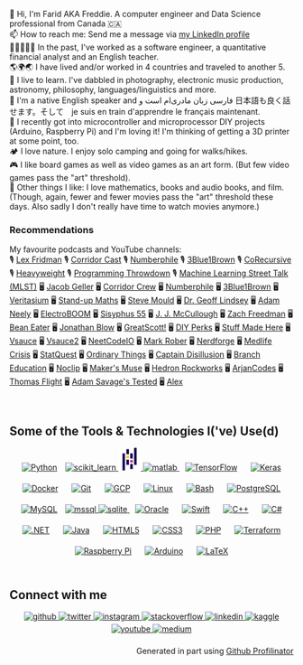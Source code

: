 👋 Hi, I'm Farid AKA Freddie. A computer engineer and Data Science professional from Canada 🇨🇦  
📫 How to reach me: Send me a message via [my LinkedIn profile](https://linkedin.com/in/faridt)  
👨‍💻🏦👨‍🏫 In the past, I've worked as a software engineer, a quantitative financial analyst and an English teacher.  
🌎🌍🌏 I have lived and/or worked in 4 countries and traveled to another 5.  
💭 I live to learn. I've dabbled in photography, electronic music production, astronomy, philosophy, languages/linguistics and more.  
💬 I'm a native English speaker and فارسی زبان مادری‌ام است و 日本語も良く話せます。そして　je suis en train d'apprendre le français maintenant.  
🤖 I recently got into microcontroller and microprocessor DIY projects (Arduino, Raspberry Pi) and I'm loving it! I'm thinking of getting a 3D printer at some point, too.  
🏕️ I love nature. I enjoy solo camping and going for walks/hikes.  
🎮 I like board games as well as video games as an art form. (But few video games pass the "art" threshold).  
💜 Other things I like: I love mathematics, books and audio books, and film. (Though, again, fewer and fewer movies pass the "art" threshold these days. Also sadly I don't really have time to watch movies anymore.)  

### Recommendations  
My favourite podcasts and YouTube channels:  
🎙️ [Lex Fridman](https://open.spotify.com/show/2MAi0BvDc6GTFvKFPXnkCL?si=bcb8e3c7f16b43c3)
🎙️ [Corridor Cast](https://open.spotify.com/show/3zrfNMZ59eblwQs0jWbG40?si=b8f0dd23bc1c450c)
🎙️ [Numberphile](https://open.spotify.com/show/585Fazg0GGNMIXnyCt5B56?si=79d6ec922a9c4ce1)
🎙️ [3Blue1Brown](https://open.spotify.com/show/74ZzyhJx8NL5OBmv2RWXnB?si=223add817fa747bc)
🎙️ [CoRecursive](https://open.spotify.com/show/6XU1MRwzCfAXD07YHbpjNv?si=a929a33a3cee4529)
🎙️ [Heavyweight](https://open.spotify.com/show/5c26B28vZMN8PG0Nppmn5G?si=f79de64cd4574950)
🎙️ [Programming Throwdown](https://open.spotify.com/show/274Z0vXSCYxddYGj2hLJ8r?si=77aae4705c514e3a)
🎙️ [Machine Learning Street Talk (MLST)](https://open.spotify.com/show/02e6PZeIOdpmBGT9THuzwR?si=f48fcc32768b4728) 🖥️ [Jacob Geller](https://www.youtube.com/@JacobGeller) 🖥️ [Corridor Crew](https://www.youtube.com/@CorridorCrew) 🖥️ [Numberphile](https://www.youtube.com/@numberphile) 🖥️ [3Blue1Brown](https://www.youtube.com/@3blue1brown) 🖥️ [Veritasium](https://www.youtube.com/@veritasium) 🖥️ [Stand-up Maths](https://www.youtube.com/@standupmaths) 🖥️ [Steve Mould](https://www.youtube.com/@SteveMould) 🖥️ [Dr. Geoff Lindsey](https://www.youtube.com/@DrGeoffLindsey) 🖥️ [Adam Neely](https://www.youtube.com/@AdamNeely) 🖥️ [ElectroBOOM](https://www.youtube.com/@ElectroBOOM) 🖥️ [Sisyphus 55](https://www.youtube.com/@Sisyphus55) 🖥️ [J. J. McCullough](https://www.youtube.com/@JJMcCullough) 🖥️ [Zach Freedman](https://www.youtube.com/@ZackFreedman) 🖥️ [Bean Eater](https://www.youtube.com/@BenEater) 🖥️ [Jonathan Blow](https://www.youtube.com/@jblow888) 🖥️ [GreatScott!](https://www.youtube.com/@greatscottlab) 🖥️ [DIY Perks](https://www.youtube.com/@DIYPerks) 🖥️ [Stuff Made Here](https://www.youtube.com/@StuffMadeHere) 🖥️ [Vsauce](https://www.youtube.com/@Vsauce) 🖥️ [Vsauce2](https://www.youtube.com/@Vsauce2) 🖥️ [NeetCodeIO](https://www.youtube.com/@NeetCodeIO) 🖥️ [Mark Rober](https://www.youtube.com/@MarkRober) 🖥️ [Nerdforge](https://www.youtube.com/@Nerdforge) 🖥️ [Medlife Crisis](https://www.youtube.com/@MedlifeCrisis) 🖥️ [StatQuest](https://www.youtube.com/@statquest) 🖥️ [Ordinary Things](https://www.youtube.com/@OrdinaryThings) 🖥️ [Captain Disillusion](https://www.youtube.com/@CaptainDisillusion) 🖥️ [Branch Education](https://www.youtube.com/@BranchEducation) 🖥️ [Noclip](https://www.youtube.com/@NoclipDocs) 🖥️ [Maker's Muse](https://www.youtube.com/@MakersMuse/videos) 🖥️ [Hedron Rockworks](https://www.youtube.com/@hedronrockworks) 🖥️ [ArjanCodes](https://www.youtube.com/@ArjanCodes) 🖥️ [Thomas Flight](https://www.youtube.com/@ThomasFlight/videos) 🖥️ [Adam Savage's Tested](https://www.youtube.com/@tested/videos) 🖥️ [Alex](https://www.youtube.com/@FrenchGuyCooking)  
  

<br/>  


## Some of the Tools & Technologies I('ve) Use(d)  
<div align="center">
  <a href="https://www.python.org/" target="_blank"><img style="margin: 10px" src="https://profilinator.rishav.dev/skills-assets/python-original.svg" alt="Python" height="50" /></a>
  <a href="https://scikit-learn.org/" target="_blank" rel="noreferrer"> <img src="https://upload.wikimedia.org/wikipedia/commons/0/05/Scikit_learn_logo_small.svg" alt="scikit_learn" width="40" height="40"/> </a>
  <a href="https://pandas.pydata.org/" target="_blank" rel="noreferrer"> <img src="https://raw.githubusercontent.com/devicons/devicon/2ae2a900d2f041da66e950e4d48052658d850630/icons/pandas/pandas-original.svg" alt="pandas" width="40" height="40"/> </a>
  <a href="https://www.mathworks.com/" target="_blank" rel="noreferrer"> <img src="https://upload.wikimedia.org/wikipedia/commons/2/21/Matlab_Logo.png" alt="matlab" width="40" height="40"/> </a>
  <a href="https://www.tensorflow.org/" target="_blank"><img style="margin: 10px" src="https://profilinator.rishav.dev/skills-assets/tensorflow-icon.svg" alt="TensorFlow" height="50" /></a>  
  <a href="https://keras.io/" target="_blank"><img style="margin: 10px" src="https://profilinator.rishav.dev/skills-assets/keras.png" alt="Keras" height="50" /></a>  
  <a href="https://www.docker.com/" target="_blank"><img style="margin: 10px" src="https://profilinator.rishav.dev/skills-assets/docker-original-wordmark.svg" alt="Docker" height="50" /></a>  
  <a href="https://github.com/" target="_blank"><img style="margin: 10px" src="https://profilinator.rishav.dev/skills-assets/git-scm-icon.svg" alt="Git" height="50" /></a>  
  <a href="https://cloud.google.com/" target="_blank"><img style="margin: 10px" src="https://profilinator.rishav.dev/skills-assets/google_cloud-icon.svg" alt="GCP" height="50" /></a>  
  <a href="https://www.linux.org/" target="_blank"><img style="margin: 10px" src="https://profilinator.rishav.dev/skills-assets/linux-original.svg" alt="Linux" height="50" /></a>  
  <a href="https://www.gnu.org/software/bash/" target="_blank"><img style="margin: 10px" src="https://profilinator.rishav.dev/skills-assets/gnu_bash-icon.svg" alt="Bash" height="50" /></a>  
  <a href="https://www.postgresql.org/" target="_blank"><img style="margin: 10px" src="https://profilinator.rishav.dev/skills-assets/postgresql-original-wordmark.svg" alt="PostgreSQL" height="50" /></a>  
  <a href="https://www.mysql.com/" target="_blank"><img style="margin: 10px" src="https://profilinator.rishav.dev/skills-assets/mysql-original-wordmark.svg" alt="MySQL" height="50" /></a>  
  <a href="https://www.microsoft.com/en-us/sql-server" target="_blank" rel="noreferrer"> <img src="https://www.svgrepo.com/show/303229/microsoft-sql-server-logo.svg" alt="mssql" width="40" height="40"/> </a>
  <a href="https://www.sqlite.org/" target="_blank" rel="noreferrer"> <img src="https://www.vectorlogo.zone/logos/sqlite/sqlite-icon.svg" alt="sqlite" width="40" height="40"/> </a>
  <a href="https://www.oracle.com/in/index.html" target="_blank"><img style="margin: 10px" src="https://profilinator.rishav.dev/skills-assets/oracle-original.svg" alt="Oracle" height="50" /></a>  
  <a href="https://developer.apple.com/swift/" target="_blank"><img style="margin: 10px" src="https://profilinator.rishav.dev/skills-assets/swift-original-wordmark.svg" alt="Swift" height="50" /></a>  
  <a href="https://www.cplusplus.com/" target="_blank"><img style="margin: 10px" src="https://profilinator.rishav.dev/skills-assets/cplusplus-original.svg" alt="C++" height="50" /></a>  
  <a href="https://docs.microsoft.com/en-us/dotnet/csharp/" target="_blank"><img style="margin: 10px" src="https://profilinator.rishav.dev/skills-assets/csharp-original.svg" alt="C#" height="50" /></a>  
  <a href="https://dotnet.microsoft.com/download/dotnet-framework" target="_blank"><img style="margin: 10px" src="https://profilinator.rishav.dev/skills-assets/dot-net-original-wordmark.svg" alt=".NET" height="50" /></a>  
  <a href="https://www.java.com/" target="_blank"><img style="margin: 10px" src="https://profilinator.rishav.dev/skills-assets/java-original-wordmark.svg" alt="Java" height="50" /></a>  
  <a href="https://en.wikipedia.org/wiki/HTML5" target="_blank"><img style="margin: 10px" src="https://profilinator.rishav.dev/skills-assets/html5-original-wordmark.svg" alt="HTML5" height="50" /></a>  
  <a href="https://www.w3schools.com/css/" target="_blank"><img style="margin: 10px" src="https://profilinator.rishav.dev/skills-assets/css3-original-wordmark.svg" alt="CSS3" height="50" /></a>  
  <a href="https://www.php.net/" target="_blank"><img style="margin: 10px" src="https://profilinator.rishav.dev/skills-assets/php-original.svg" alt="PHP" height="50" /></a>  
  <a href="https://www.terraform.io/" target="_blank"><img style="margin: 10px" src="https://profilinator.rishav.dev/skills-assets/terraformio-icon.svg" alt="Terraform" height="50" /></a>  
  <a href="https://www.raspberrypi.org/" target="_blank"><img style="margin: 10px" src="https://profilinator.rishav.dev/skills-assets/raspberrypi.png" alt="Raspberry Pi" height="50" /></a>  
  <a href="https://www.arduino.cc/" target="_blank"><img style="margin: 10px" src="https://profilinator.rishav.dev/skills-assets/arduino.png" alt="Arduino" height="50" /></a>  
  <a href="https://www.latex-project.org/" target="_blank"><img style="margin: 10px" src="https://profilinator.rishav.dev/skills-assets/latex.png" alt="LaTeX" height="50" /></a>  
</div>

<br/>  

## Connect with me  
<div align="center">
<a href="https://github.com/artificialfintelligence" target="_blank">
<img src=https://img.shields.io/badge/github-%2324292e.svg?&style=for-the-badge&logo=github&logoColor=white alt=github style="margin-bottom: 5px;" />
</a>
<a href="https://twitter.com/the_fredster" target="_blank">
<img src=https://img.shields.io/badge/twitter-%2300acee.svg?&style=for-the-badge&logo=twitter&logoColor=white alt=twitter style="margin-bottom: 5px;" />
</a>
<a href="https://instagram.com/thefreddinator" target="_blank">
<img src=https://img.shields.io/badge/instagram-%23000000.svg?&style=for-the-badge&logo=instagram&logoColor=white alt=instagram style="margin-bottom: 5px;" />
</a>
<a href="https://stackoverflow.com/users/3726496/thefredster" target="_blank">
<img src=https://img.shields.io/badge/stackoverflow-%23F28032.svg?&style=for-the-badge&logo=stackoverflow&logoColor=white alt=stackoverflow style="margin-bottom: 5px;" />
</a>
<a href="https://linkedin.com/in/faridt" target="_blank">
<img src=https://img.shields.io/badge/linkedin-%231E77B5.svg?&style=for-the-badge&logo=linkedin&logoColor=white alt=linkedin style="margin-bottom: 5px;" />
</a>
<a href="https://www.kaggle.com/faridt" target="_blank">
<img src=https://img.shields.io/badge/kaggle-%2344BAE8.svg?&style=for-the-badge&logo=kaggle&logoColor=white alt=kaggle style="margin-bottom: 5px;" />
</a>
<a href="https://www.youtube.com/user/faridtube" target="_blank">
<img src=https://img.shields.io/badge/youtube-%23EE4831.svg?&style=for-the-badge&logo=youtube&logoColor=white alt=youtube style="margin-bottom: 5px;" />
</a>
<a href="https://medium.com/@faridtaba" target="_blank">
<img src=https://img.shields.io/badge/medium-%23292929.svg?&style=for-the-badge&logo=medium&logoColor=white alt=medium style="margin-bottom: 5px;" />
</a>  
</div>  

<br/>  

<div align="right">Generated in part using <a href="https://profilinator.rishav.dev/" target="_blank">Github Profilinator</a></div>

<!---
artificialfintelligence/artificialfintelligence is a ✨ special ✨ repository because its `README.md` (this file) appears on your GitHub profile.
You can click the Preview link to take a look at your changes.
--->
